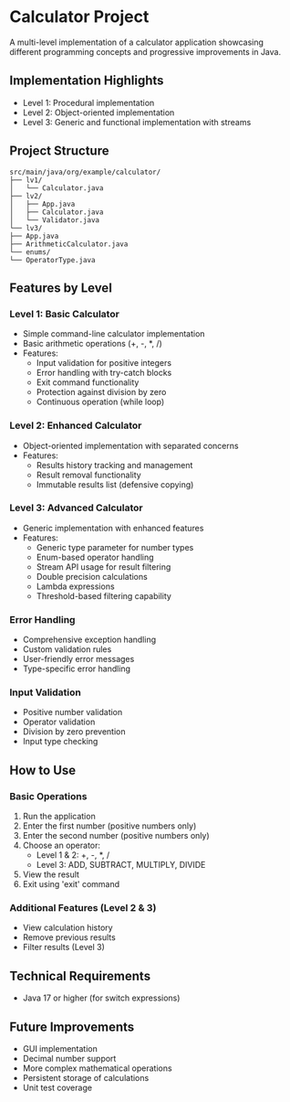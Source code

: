 # Calculator Project

A multi-level implementation of a calculator application showcasing different programming concepts and progressive improvements in Java.


## Implementation Highlights
- Level 1: Procedural implementation
- Level 2: Object-oriented implementation
- Level 3: Generic and functional implementation with streams


## Project Structure
```
src/main/java/org/example/calculator/
├── lv1/
│   └── Calculator.java
├── lv2/
│   ├── App.java
│   ├── Calculator.java
│   └── Validator.java
└── lv3/
├── App.java
├── ArithmeticCalculator.java
└── enums/
└── OperatorType.java
```
## Features by Level

### Level 1: Basic Calculator
- Simple command-line calculator implementation
- Basic arithmetic operations (+, -, *, /)
- Features:
    - Input validation for positive integers
    - Error handling with try-catch blocks
    - Exit command functionality
    - Protection against division by zero
    - Continuous operation (while loop)

### Level 2: Enhanced Calculator
- Object-oriented implementation with separated concerns
- Features:
    - Results history tracking and management
    - Result removal functionality
    - Immutable results list (defensive copying)

### Level 3: Advanced Calculator
- Generic implementation with enhanced features
- Features:
    - Generic type parameter for number types
    - Enum-based operator handling
    - Stream API usage for result filtering
    - Double precision calculations
    - Lambda expressions
    - Threshold-based filtering capability


### Error Handling
- Comprehensive exception handling
- Custom validation rules
- User-friendly error messages
- Type-specific error handling

### Input Validation
- Positive number validation
- Operator validation
- Division by zero prevention
- Input type checking

## How to Use

### Basic Operations
1. Run the application
2. Enter the first number (positive numbers only)
3. Enter the second number (positive numbers only)
4. Choose an operator:
    - Level 1 & 2: +, -, *, /
    - Level 3: ADD, SUBTRACT, MULTIPLY, DIVIDE
5. View the result
6. Exit using 'exit' command

### Additional Features (Level 2 & 3)
- View calculation history
- Remove previous results
- Filter results (Level 3)

## Technical Requirements
- Java 17 or higher (for switch expressions)


## Future Improvements
- GUI implementation
- Decimal number support
- More complex mathematical operations
- Persistent storage of calculations
- Unit test coverage